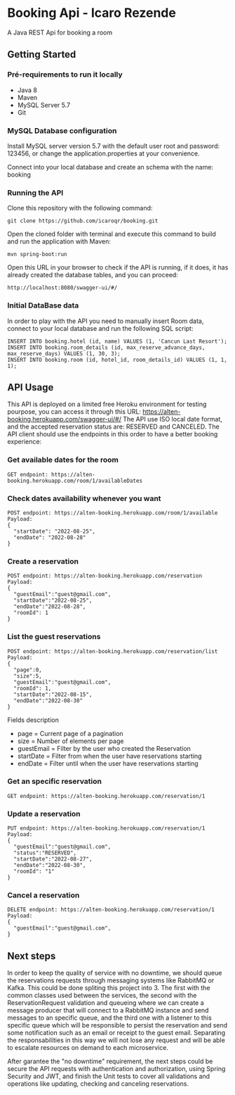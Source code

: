 # Booking Api - Icaro Rezende

A Java REST Api for booking a room
## Getting Started

### Pré-requirements to run it locally

* Java 8
* Maven
* MySQL Server 5.7
* Git

### MySQL Database configuration

Install MySQL server version 5.7 with the default user root and password: 123456, or change the application.properties at your convenience.

Connect into your local database and create an schema with the name: booking

### Running the API

Clone this repository with the following command:
```
git clone https://github.com/icaroqr/booking.git
```
Open the cloned folder with terminal and execute this command to build and run the application with Maven:
```
mvn spring-boot:run
```
Open this URL in your browser to check if the API is running, if it does, it has already created the database tables, and you can proceed:
```
http://localhost:8080/swagger-ui/#/
```

### Initial DataBase data

In order to play with the API you need to manually insert Room data, connect to your local database and run the following SQL script:
```
INSERT INTO booking.hotel (id, name) VALUES (1, 'Cancun Last Resort');
INSERT INTO booking.room_details (id, max_reserve_advance_days, max_reserve_days) VALUES (1, 30, 3);
INSERT INTO booking.room (id, hotel_id, room_details_id) VALUES (1, 1, 1);
```

## API Usage

This API is deployed on a limited free Heroku environment for testing pourpose, you can access it through this URL: https://alten-booking.herokuapp.com/swagger-ui/#/
The API use ISO local date format, and the accepted reservation status are: RESERVED and CANCELED. The API client should use the endpoints in this order to have a better booking experience:

### Get available dates for the room
```
GET endpoint: https://alten-booking.herokuapp.com/room/1/availableDates
```
### Check dates availability whenever you want
```
POST endpoint: https://alten-booking.herokuapp.com/room/1/available
Payload:
{
  "startDate": "2022-08-25",
  "endDate": "2022-08-28"
}
```
### Create a reservation
```
POST endpoint: https://alten-booking.herokuapp.com/reservation
Payload:
{
  "guestEmail":"guest@gmail.com",
  "startDate":"2022-08-25",
  "endDate":"2022-08-28",
  "roomId": 1
}
```
### List the guest reservations
```
POST endpoint: https://alten-booking.herokuapp.com/reservation/list
Payload:
{
  "page":0,
  "size":5,
  "guestEmail":"guest@gmail.com",
  "roomId": 1,
  "startDate":"2022-08-15",
  "endDate":"2022-08-30"
}
```
Fields description
* page = Current page of a pagination
* size = Number of elements per page
* guestEmail = Filter by the user who created the Reservation
* startDate = Filter from when the user have reservations starting
* endDate = Filter until when the user have reservations starting
### Get an specific reservation
```
GET endpoint: https://alten-booking.herokuapp.com/reservation/1
```
### Update a reservation
```
PUT endpoint: https://alten-booking.herokuapp.com/reservation/1
Payload:
{
  "guestEmail":"guest@gmail.com",
  "status":"RESERVED",
  "startDate":"2022-08-27",
  "endDate":"2022-08-30",
  "roomId": "1"
}
```
### Cancel a reservation
```
DELETE endpoint: https://alten-booking.herokuapp.com/reservation/1
Payload:
{
  "guestEmail":"guest@gmail.com",
}
```
## Next steps
In order to keep the quality of service with no downtime, we should queue the reservations requests through messaging systems like RabbitMQ or Kafka.
This could be done spliting this project into 3. The first with the common classes used between the services, the second with the ReservationRequest validation and queueing where we can create a message producer that will connect to a RabbitMQ instance and send messages to an specific queue, and the third one with a listener to this specific queue which will be responsible to persist the reservation and send some notification such as an email or receipt to the guest email. Separating the responsabilities in this way we will not lose any request and will be able to escalate resources on demand to each microservice.

After garantee the "no downtime" requirement, the next steps could be secure the API requests with authentication and authorization, using Spring Security and JWT, and finish the Unit tests to cover all validations and operations like updating, checking and canceling reservations. 
